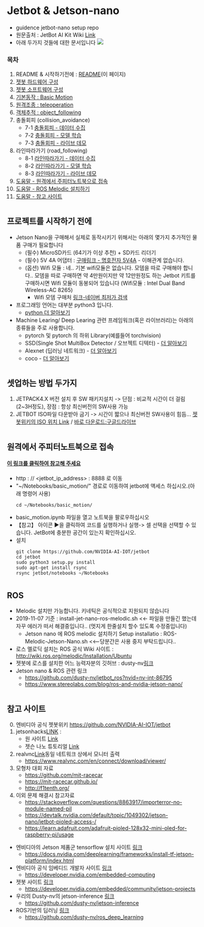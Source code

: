 # Jetbot & Jetson-nano
 - guidence  jetbot-nano setup repo
 - 원문출처 : JetBot AI Kit Wiki [Link](https://www.waveshare.com/wiki/JetBot_AI_Kit)
 - 아래 두가지 것들에 대한 문서입니다
 ![](JWJH_jet-nano-bot/img/jb.jpg)
 ### 목차
   1. README & 시작하기전에 : [README](\README.md)(이 페이지) 
   2. [젯봇 하드웨어 구성](/Docs/2_JETBOT_HW_SETUP.md)
   3. [젯봇 소프트웨어 구성](/Docs/3_JETBOT_SW_SETUP.md)
   4. [ 기본동작 : Basic Motion](/notebooks_deploy/basic_motion/BM_1_basic_motion.ipynb)
   5. [ 원격조종 : teleoperation](/notebooks_deploy/teleoperation/TOP_teleoperation.ipynb)
   6. [ 객체추적 : object_following](Docs/7_object_following.md)
   7. 충돌회피 (collision_avoidance)
      - 7-1 [ 충돌회피 - 데이터 수집 ](/notebooks_deploy/collision_avoidance/CA_1_data_collection.ipynb)
      - 7-2 [ 충돌회피 - 모델 학습 ](/notebooks_deploy/collision_avoidance/CA_2_train_model.ipynb)
      - 7-3 [ 충돌회피 - 라이브 데모 ](/notebooks_deploy/collision_avoidance/CA_3_live_demo.ipynb)
   8. 라인따라가기 (road_following)<!--(Docs/8_road_following.md)-->
      - 8-1 [라인따라가기 - 데이터 수집 ](/notebooks_deploy/road_following/RF_1_data_collection.ipynb)
      - 8-2 [라인따라가기 - 모델 학습 ](/notebooks_deploy/road_following/RF_2_train_model.ipynb)
      - 8-3 [라인따라가기 - 라이브 데모 ](/notebooks_deploy/road_following/RF_3_live_demo.ipynb)
   9. [도움말 - 원격에서 주피터노트북으로 접속](Docs)
   10. [도움말 - ROS Melodic 설치하기]()
   11. [도움말 - 참고 사이트]()
 # 
 ## 프로젝트를 시작하기 전에
 -  Jetson Nano을 구매해서 실제로 동작시키기 위해서는 아래의 몇가지 추가적인 물품 구매가 필요합니다
    - (필수) MicroSD카드 (64기가 이상 추천) + SD카드 리더기
    - (필수) 5V 4A 어댑터 : [구매링크 - 명호전자 5V4A](https://smartstore.naver.com/mhtech/products/4717183893?NaPm=ct%3Dk2oc94jk%7Cci%3Dc77bde10634bb8be81395c3976830508b9c9331c%7Ctr%3Dsls%7Csn%3D1059532%7Chk%3Dbf83484570075152a0e65ebfa4ab2489ea497471) - 이해관계 없습니다. 
    - (옵션) Wifi 모듈 : 네.. 기본 wifi모듈은 없습니다. 모뎀을 따로 구매해야 합니다.. 모뎀을 따로 구매하면 약 4만원이지만 약 12만원정도 하는 Jetbot 키트를 구매하시면 Wifi 모듈이 동봉되어 있습니다 (Wifi모듈 : Intel Dual Band Wireless-AC 8265)
         - Wifi 모뎀 구매처 [링크-네이버 최저가 검색](https://search.shopping.naver.com/search/all.nhn?query=Intel+Dual+Band+Wireless-AC+8265&frm=NVSCPRO)
 - 프로그래밍 언어는 대부분 python3 입니다.
    - [python 더 알아보기](https://docs.python.org/ko/3/reference/index.html)        
 - Machine Learing/ Deep Learing 관련 프레임워크(혹은 라이브러리)는 아래의 종류들을 주로 사용합니다.
    - pytorch 및 pytorch 의 하위 Library(예를들어  torchvision)
    - SSD(Single Shot MultiBox Detector / 오브젝트 디텍터) - [더 알아보기](https://m.blog.naver.com/sogangori/221007697796)
    - Alexnet (딥러닝 네트워크) - [더 알아보기](https://bskyvision.com/421)
    - coco - [더 알아보기](http://cocodataset.org/#home)
  #
  ## 셋업하는 방법 두가지
   1. JETPACK4.X 버전 설치 후 SW 패키지설치 -> 단점 : 비교적 시간이 더 걸림(2~3H정도), 장점 : 항상 최신버전의 SW사용 가능 
   2. JETBOT ISO파일 다운받아 굽기 -> 시간이 짧으나 최신버전 SW사용이 힘듬... [젯봇위키의 ISO 위치 Link](https://github.com/NVIDIA-AI-IOT/jetbot/wiki/software-setup#step-1---flash-jetbot-image-onto-sd-card)  /  [바로 다운로드:구글드라이브](https://drive.google.com/open?id=1GF2D814hkViwluZ5SgNKW56cQu_5Ekt5)
   
  # 
  ## 원격에서 주피터노트북으로 접속
   #### [이 링크를 클릭하여 참고해 주세요](https://github.com/NVIDIA-AI-IOT/jetbot/wiki/software-setup#step-5---install-latest-software-optional)
   - http : // <jetbot_ip_address> : 8888 로 이동
   - "~/Notebooks/basic_motion/" 경로로 이동하여 jetbot에 액세스 하십시오.(아래 명령어 사용)
      ```
      cd ~/Notebooks/basic_motion/ 
      ```
   - basic_motion.ipynb 파일을 열고 노트북을 팔로우하십시오
   - 【참고】 아이콘 ▶을 클릭하여 코드를 실행하거나 실행-> 셀 선택을 선택할 수 있습니다. JetBot에 충분한 공간이 있는지 확인하십시오.
   - 설치
     ```
     git clone https://github.com/NVIDIA-AI-IOT/jetbot
     cd jetbot
     sudo python3 setup.py install
     sudo apt-get install rsync
     rsync jetbot/notebooks ~/Notebooks
     ```
  # 
  ## ROS 
   - Melodic 설치만 가능합니다. 키네틱은 공식적으로 지원되지 않습니다
   - 2019-11-07 기준 : install-jet-nano-ros-melodic.sh <<- 파일을 만들긴 했는데 자꾸 에러가 떠서 해결중입니다.. (멋지게 한줄설치 할수 있도록 수정중입니다)
     - Jetson nano 에 ROS melodic 설치하기 Setup installatio : ROS-Melodic-Jetson-Nano.sh <<--당분간은 사용 중지 부탁드립니다.. 
   - 로스 멜로딕 설치는 ROS 공식 Wiki 사이트 : http://wiki.ros.org/melodic/Installation/Ubuntu
   - 젯봇에 로스를 설치한 어느 능력자분의 깃허브 : dusty-nv[링크](https://github.com/dusty-nv/jetbot_ros?nvid=nv-int-86795)
   - Jetson nano & ROS 관련 링크
     - https://github.com/dusty-nv/jetbot_ros?nvid=nv-int-86795
     - https://www.stereolabs.com/blog/ros-and-nvidia-jetson-nano/
  # 
  ## 참고 사이트
  0. 엔비디아 공식 젯봇위키 https://github.com/NVIDIA-AI-IOT/jetbot
  1. jetsonhacks[LINK](https://www.jetsonhacks.com/) : 
     - 원 사이트 [Link](https://www.jetsonhacks.com/)
     - 젯슨 나노 튜토리얼 [Link](https://www.jetsonhacks.com/category/tutorial/)
  2. realvnc[Link](https://www.realvnc.com/en/connect/download/viewer/)동일 네트워크 상에서 모니터 출력
     - https://www.realvnc.com/en/connect/download/viewer/  
  3. 모형차 대회 자료 
     - https://github.com/mit-racecar
     - https://mit-racecar.github.io/
     - http://f1tenth.org/
  4. 이외 문제 해결시 참고자료 
     - https://stackoverflow.com/questions/8863917/importerror-no-module-named-pil
     - https://devtalk.nvidia.com/default/topic/1049302/jetson-nano/jetbot-pioled-access-/
     - https://learn.adafruit.com/adafruit-pioled-128x32-mini-oled-for-raspberry-pi/usage
  - 엔비디아의 Jetson 제품군 tensorflow 설치 사이트 [링크](https://docs.nvidia.com/deeplearning/frameworks/install-tf-jetson-platform/index.html)
    - https://docs.nvidia.com/deeplearning/frameworks/install-tf-jetson-platform/index.html
  - 엔비디아 공식 임베디드 개발자 사이트 [링크](https://developer.nvidia.com/embedded-computing)
    - https://developer.nvidia.com/embedded-computing
  - 젯봇 사이트 [링크](https://developer.nvidia.com/embedded/community/jetson-projects)
    - https://developer.nvidia.com/embedded/community/jetson-projects
  - 우리의 Dusty-nv의 jetson-inference [링크](https://github.com/dusty-nv/jetson-inference)
    - https://github.com/dusty-nv/jetson-inference
  - ROS기반의 딥러닝 [링크](https://github.com/dusty-nv/ros_deep_learning)
    - https://github.com/dusty-nv/ros_deep_learning

